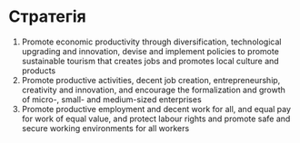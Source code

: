 # Стратегія

1. Promote economic productivity through diversification, technological upgrading and innovation, devise and implement policies to promote sustainable tourism that creates jobs and promotes local culture and products
2. Promote productive activities, decent job creation, entrepreneurship, creativity and innovation, and encourage the formalization and growth of micro-, small- and medium-sized enterprises
3. Promote productive employment and decent work for all, and equal pay for work of equal value,  and protect labour rights and promote safe and secure working environments for all workers

